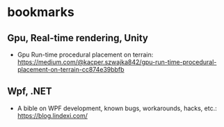 # bookmarks

## Gpu, Real-time rendering, Unity
- Gpu Run-time procedural placement on terrain: https://medium.com/@kacper.szwajka842/gpu-run-time-procedural-placement-on-terrain-cc874e39bbfb

## Wpf, .NET
- A bible on WPF development, known bugs, workarounds, hacks, etc.: https://blog.lindexi.com/

